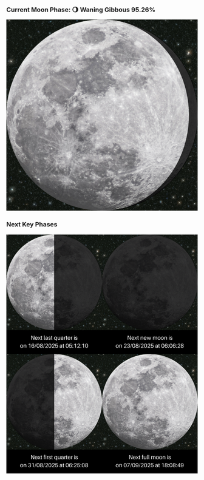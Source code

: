 ### Current Moon Phase: 🌖 Waning Gibbous 95.26%
![Moon Phase](moonphase.png)
### Next Key Phases
![Gallery](gallery.png)